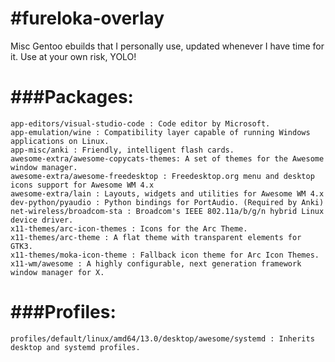 #fureloka-overlay
=================

Misc Gentoo ebuilds that I personally use, updated whenever I have time for it.
Use at your own risk, YOLO!

###Packages:
============
	app-editors/visual-studio-code : Code editor by Microsoft.
	app-emulation/wine : Compatibility layer capable of running Windows applications on Linux.
	app-misc/anki : Friendly, intelligent flash cards.
	awesome-extra/awesome-copycats-themes: A set of themes for the Awesome window manager.
	awesome-extra/awesome-freedesktop : Freedesktop.org menu and desktop icons support for Awesome WM 4.x
	awesome-extra/lain : Layouts, widgets and utilities for Awesome WM 4.x
	dev-python/pyaudio : Python bindings for PortAudio. (Required by Anki)
	net-wireless/broadcom-sta : Broadcom's IEEE 802.11a/b/g/n hybrid Linux device driver.
	x11-themes/arc-icon-themes : Icons for the Arc Theme.
	x11-themes/arc-theme : A flat theme with transparent elements for GTK3.
	x11-themes/moka-icon-theme : Fallback icon theme for Arc Icon Themes.
	x11-wm/awesome : A highly configurable, next generation framework window manager for X.
	
###Profiles:
============
	profiles/default/linux/amd64/13.0/desktop/awesome/systemd : Inherits desktop and systemd profiles.
	
	

